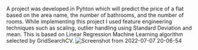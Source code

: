 
A project was developed in Pyhton which will predict the price of a flat based on
the area name, the number of bathrooms, and the number of rooms. While
implementing this project I used feature engineering techniques such as scaling,
outlier handling using Standard Deviation and mean. This is based on Linear
Regression Machine Learning algorithm selected by GridSearchCV.
![Screenshot from 2022-07-07 20-06-54](https://user-images.githubusercontent.com/59968057/177800616-e9dbd91c-26dc-4702-9def-84f9e6cc3628.png)
